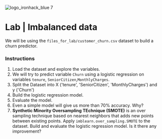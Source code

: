 ![logo_ironhack_blue 7](https://user-images.githubusercontent.com/23629340/40541063-a07a0a8a-601a-11e8-91b5-2f13e4e6b441.png)

# Lab | Imbalanced data

We will be using the `files_for_lab/customer_churn.csv` dataset to build a churn predictor.

### Instructions

1. Load the dataset and explore the variables.
2. We will try to predict variable `Churn` using a logistic regression on variables `tenure`, `SeniorCitizen`,`MonthlyCharges`.
3. Split the Dataset into X ('tenure', 'SeniorCitizen', 'MonthlyCharges') and y ('Churn')
4. Build the logistic regression model.
5. Evaluate the model.
6. Even a simple model will give us more than 70% accuracy. Why?
7. **Synthetic Minority Oversampling TEchnique (SMOTE)** is an over sampling technique based on nearest neighbors that adds new points between existing points. Apply `imblearn.over_sampling.SMOTE` to the dataset. Build and evaluate the logistic regression model. Is it there any improvement?
